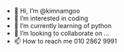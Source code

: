 - 👋 Hi, I’m @kimnamgoo
- 👀 I’m interested in coding
- 🌱 I’m currently learning of python
- 💞️ I’m looking to collaborate on ...
- 📫 How to reach me 010 2862 9991

<!---
kimnamgoo/kimnamgoo is a ✨ special ✨ repository because its `README.md` (this file) appears on your GitHub profile.
You can click the Preview link to take a look at your changes.
--->
